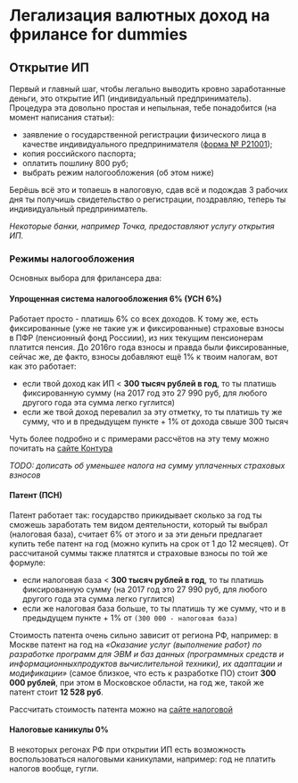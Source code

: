 # Легализация валютных доход на фрилансе for dummies

## Открытие ИП

Первый и главный шаг, чтобы легально выводить кровно заработанные деньги, это открытие ИП (индивидуальный предприниматель). Процедура эта довольно простая и непыльная, тебе понадобится (на момент написания статьи):

- заявление о государственной регистрации физического лица в качестве индивидуального предпринимателя ([форма № Р21001](https://www.nalog.ru/rn77/related_activities/registration_ip_yl/registration_ip/order/4162994/));
- копия российского паспорта;
- оплатить пошлину 800 руб;
- выбрать режим налогообложения (об этом ниже)

Берёшь всё это и топаешь в налоговую, сдав всё и подождав 3 рабочих дня ты получишь свидетельство о регистрации, поздравляю, теперь ты индивидуальный предприниматель.

_Некоторые банки, например Точка, предоставляют услугу открытия ИП._

### Режимы налогообложения

Основных выбора для фрилансера два:

#### Упрощенная система налогообложения 6% (УСН 6%)

Работает просто - платишь 6% со всех доходов. К тому же, есть фиксированные (уже не такие уж и фиксированные) страховые взносы в ПФР (пенсионный фонд Россиии), из них текущим пенсионерам платится пенсия. До 2016го года взносы и правда были фиксированные, сейчас же, де факто, взносы добавляют ещё 1% к твоим налогам, вот как это работает:

- если твой доход как ИП < **300 тысяч рублей в год**, то ты платишь фиксированную сумму (на 2017 год это 27 990 руб, для любого другого года эта сумма легко гуглится)
- если же твой доход перевалил за эту отметку, то ты платишь ту же сумму, что и в предыдущем пункте + 1% от дохода свыше 300 тысяч

Чуть более подробно и с примерами рассчётов на эту тему можно почитать на [сайте Контура](https://school.kontur.ru/publications/262)

_TODO: дописать об уменьшее налога на сумму уплаченных страховых взносов_

#### Патент (ПСН)

Патент работает так: государство прикидывает сколько за год ты сможешь заработать тем видом деятельности, который ты выбрал (налоговая база), считает 6% от этого и за эти деньги предлагает купить тебе патент на год (можно купить на срок от 1 до 12 месяцев). От рассчитаной суммы также платятся и страховые взносы по той же формуле:

- если налоговая база < **300 тысяч рублей в год**, то ты платишь фиксированную сумму (на 2017 год это 27 990 руб, для любого другого года эта сумма легко гуглится)
- если же налоговая база больше, то ты платишь ту же сумму, что и в предыдущем пункте + 1% от `(300 000 - налоговая база)`

Стоимость патента очень сильно зависит от региона РФ, например: в Москве патент на год на _«Оказание услуг (выполнение работ) по разработке программ для ЭВМ и баз данных (программных средств и информационныхпродуктов вычислительной техники), их адаптации и модификации»_ (самое близкое, что есть к разработке ПО) стоит **300 000 рублей**, при этом в Московское области, на год же, такой же патент стоит **12 528 руб**.

Рассчитать стоимость патента можно на [сайте налоговой](https://patent.nalog.ru/info/) 

#### Налоговые каникулы 0%

В некоторых регонах РФ при открытии ИП есть возможность воспользоваться налоговыми каникулами, например: год не платить налогов вообще, гугли.
